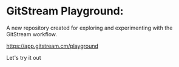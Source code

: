 # GitStream Playground:  
 
A new repository created for exploring and experimenting with the GitStream workflow.

https://app.gitstream.cm/playground

Let's try it out
